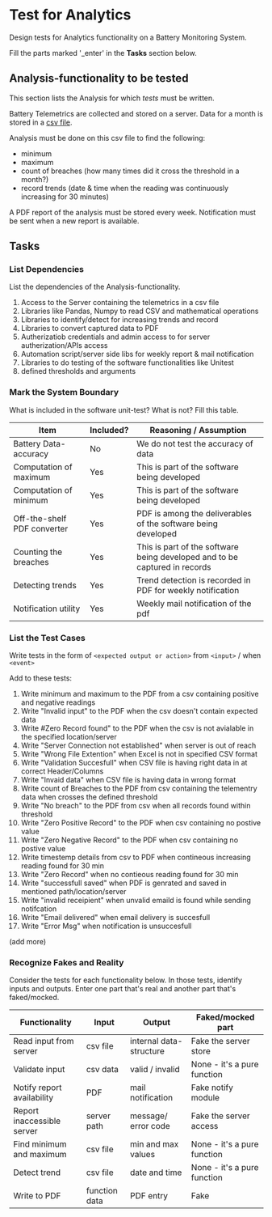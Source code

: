 # Test for Analytics

Design tests for Analytics functionality on a Battery Monitoring System.

Fill the parts marked '_enter' in the **Tasks** section below.

## Analysis-functionality to be tested

This section lists the Analysis for which _tests_ must be written.

Battery Telemetrics are collected and stored on a server.
Data for a month is stored in a [csv file](https://en.wikipedia.org/wiki/Comma-separated_values).

Analysis must be done on this csv file to find the following:
- minimum
- maximum
- count of breaches (how many times did it cross the threshold in a month?)
- record trends (date & time when the reading was continuously increasing for 30 minutes)

A PDF report of the analysis must be stored every week.
Notification must be sent when a new report is available.

## Tasks

### List Dependencies

List the dependencies of the Analysis-functionality.

1. Access to the Server containing the telemetrics in a csv file
2. Libraries like Pandas, Numpy to read CSV and mathematical operations 
3. Libraries to identify/detect  for increasing trends and record 
4. Libraries to convert captured data to PDF 
5. Autherizatiob credentials and admin access to for server autherization/APIs access
5. Automation script/server side libs for weekly report & mail notification 
6. Libraries to do testing of the software functionalities like Unitest
7. defined thresholds and arguments 


### Mark the System Boundary

What is included in the software unit-test? What is not? Fill this table.

| Item                      | Included?     | Reasoning / Assumption
|---------------------------|---------------|---
Battery Data-accuracy       | No            | We do not test the accuracy of data
Computation of maximum      | Yes           | This is part of the software being developed
Computation of minimum      | Yes           | This is part of the software being developed
Off-the-shelf PDF converter | Yes 	    | PDF is among the deliverables of the software being developed 
Counting the breaches       | Yes	    | This is part of the software being developed and to be captured in records 
Detecting trends            | Yes	    | Trend detection is recorded in PDF for weekly notification 
Notification utility        | Yes 	    | Weekly mail notification of the pdf 

### List the Test Cases

Write tests in the form of `<expected output or action>` from `<input>` / when `<event>`

Add to these tests:

1. Write minimum and maximum to the PDF from a csv containing positive and negative readings
2. Write "Invalid input" to the PDF when the csv doesn't contain expected data
3. Write #Zero Record found" to the PDF when the csv is not avialable in the specified location/server
4. Write "Server Connection not established" when server is out of reach 
5. Write "Wrong File Extention" when Excel is not in specified CSV format
6. Write "Validation Succesfull" when CSV file is having right data in at correct Header/Columns
7. Write "Invaid data" when CSV file is having data in wrong format
8. Write count of Breaches to the PDF from csv containing the telementry data when crosses the defined threshold
9. Write "No breach" to the PDF from csv when all records found within threshold
10. Write "Zero Positive Record" to the PDF when csv containing no postive value 
11. Write "Zero Negative Record" to the PDF when csv containing no postive value 
12. Write timestemp details from csv to PDF when contineous increasing reading found for 30 min 
13. Write "Zero Record" when no contieous reading found for 30 min 
14. Write "successfull saved" when PDF is genrated and saved in mentioned path/location/server
15. Write "invalid receipient" when unvalid emaild is found while sending notifcation
16. Write "Email delivered" when email delivery is succesfull 
17. Write "Error Msg" when notification is unsuccesfull 
	

(add more)

### Recognize Fakes and Reality

Consider the tests for each functionality below.
In those tests, identify inputs and outputs.
Enter one part that's real and another part that's faked/mocked.

| Functionality            | Input        | Output                      | Faked/mocked part
|--------------------------|--------------|-----------------------------|---
Read input from server     | csv file     | internal data-structure     | Fake the server store
Validate input             | csv data     | valid / invalid             | None - it's a pure function
Notify report availability | PDF          | mail notification           | Fake notify module
Report inaccessible server | server path  | message/ error code         | Fake the server access 
Find minimum and maximum   | csv file	  | min and max values          | None - it's a pure function
Detect trend               | csv file     | date and time               | None - it's a pure function
Write to PDF               |function data | PDF entry                   | Fake 
